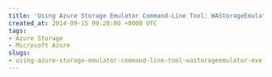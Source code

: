 ```yaml
---
title: 'Using Azure Storage Emulator Command-Line Tool: WAStorageEmulator.exe'
created_at: 2014-09-15 09:28:00 +0000 UTC
tags:
- Azure Storage
- Microsoft Azure
slugs:
- using-azure-storage-emulator-command-line-tool-wastorageemulator-exe
---
```

